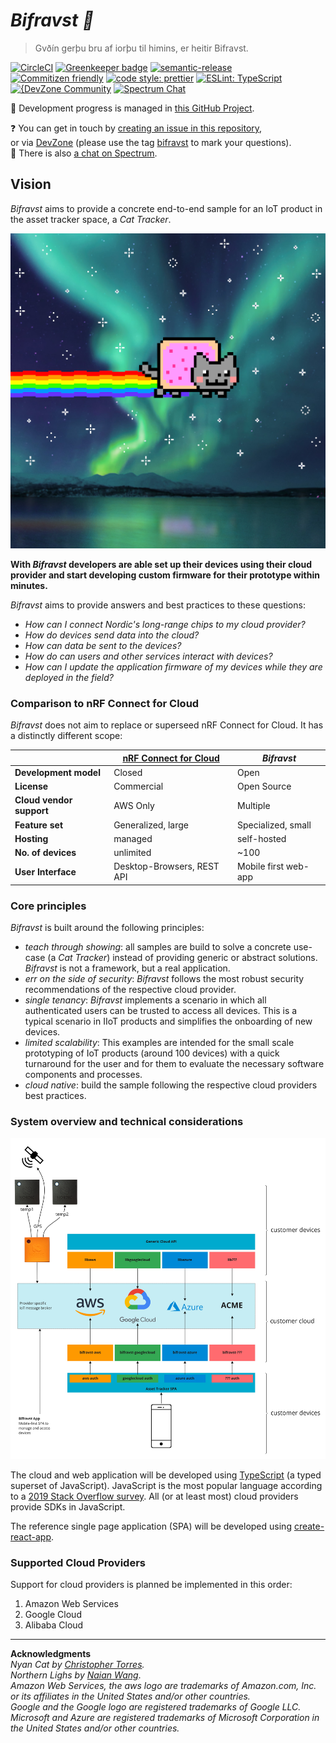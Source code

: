 # *Bifravst 🌈*

> Gvðín gerþu bru af iorþu til himins, er heitir Bifravst.

[![CircleCI](https://circleci.com/gh/bifravst/bifravst/tree/saga.svg?style=svg)](https://circleci.com/gh/bifravst/bifravst/tree/saga)
[![Greenkeeper badge](https://badges.greenkeeper.io/bifravst/bifravst.svg)](https://greenkeeper.io/)
[![semantic-release](https://img.shields.io/badge/%20%20%F0%9F%93%A6%F0%9F%9A%80-semantic--release-e10079.svg)](https://github.com/semantic-release/semantic-release)
[![Commitizen friendly](https://img.shields.io/badge/commitizen-friendly-brightgreen.svg)](http://commitizen.github.io/cz-cli/)
[![code style: prettier](https://img.shields.io/badge/code_style-prettier-ff69b4.svg)](https://github.com/prettier/prettier/)
[![ESLint: TypeScript](https://img.shields.io/badge/ESLint-TypeScript-blue.svg)](https://github.com/typescript-eslint/typescript-eslint)  
[![{DevZone Community](https://img.shields.io/badge/%7BDevZone-community-brightgreen.svg)](https://devzone.nordicsemi.com/search?q=bifravst)
[![Spectrum Chat](https://img.shields.io/badge/Spectrum-chat-blue.svg)](https://spectrum.chat/bifravst)

🚧 Development progress is managed in [this GitHub Project](https://github.com/orgs/bifravst/projects/1).

❓ You can get in touch by [creating an issue in this repository](https://github.com/bifravst/bifravst/issues/new),  
or via [DevZone](https://devzone.nordicsemi.com/) (please use the tag [bifravst](https://devzone.nordicsemi.com/search?q=bifravst) to mark your questions).  
💬 There is also [a chat on Spectrum](https://spectrum.chat/bifravst).

## Vision

*Bifravst* aims to provide a concrete end-to-end sample for an IoT product in the asset tracker space, a *Cat Tracker*. 

![Bifravst: Cat Tracker IoT example](./docs/avatar.png)

**With *Bifravst* developers are able set up their devices using their cloud provider and start developing custom firmware for their prototype within minutes.**

*Bifravst* aims to provide answers and best practices to these questions:

- *How can I connect Nordic's long-range chips to my cloud provider?*
- *How do devices send data into the cloud?*
- *How can data be sent to the devices?*
- *How do can users and other services interact with devices?*
- *How can I update the application firmware of my devices while they are deployed in the field?*

### Comparison to nRF Connect for Cloud

*Bifravst* does not aim to replace or superseed nRF Connect for Cloud. It has a distinctly different scope:

|   | [nRF Connect for Cloud](https://www.nordicsemi.com/Software-and-Tools/Development-Tools/nRF-Connect-for-Cloud) | *Bifravst* |
|---|-----------------------|----------|
| **Development model** | Closed | Open |
| **License** | Commercial | Open Source |
| **Cloud vendor support** | AWS Only | Multiple |
| **Feature set** | Generalized, large | Specialized, small |
| **Hosting** | managed | self-hosted |
| **No. of devices** | unlimited | ~100 |
| **User Interface** | Desktop-Browsers, REST API | Mobile first web-app |

### Core principles

*Bifravst* is built around the following principles:

- *teach through showing*: all samples are build to solve a concrete use-case (a *Cat Tracker*) instead of providing generic or abstract solutions. *Bifravst* is not a framework, but a real application.
- *err on the side of security*: *Bifravst* follows the most robust security recommendations of the respective cloud provider.
- *single tenancy*: *Bifravst* implements a scenario in which all authenticated users can be trusted to access all devices. This is a typical scenario in IIoT products and simplifies the onboarding of new devices.
- *limited scalability*: This examples are intended for the small scale prototyping of IoT products (around 100 devices) with a quick turnaround for the user and for them to evaluate the necessary software components and processes.
- *cloud native*: build the sample following the respective cloud providers best practices.

### System overview and technical considerations

![System overview](./docs/System%20overview.jpg)

The cloud and web application will be developed using [TypeScript](https://www.typescriptlang.org/)  (a typed superset of JavaScript). JavaScript is the most popular language according to a [2019 Stack Overflow survey](https://insights.stackoverflow.com/survey/2019#technology). All (or at least most) cloud providers provide SDKs in JavaScript.

The reference single page application (SPA) will be developed using [create-react-app](https://github.com/facebook/create-react-app).

### Supported Cloud Providers

Support for cloud providers is planned be implemented in this order:

1. Amazon Web Services
1. Google Cloud
1. Alibaba Cloud

---

**Acknowledgments**  
*Nyan Cat by [Christopher Torres](https://www.youtube.com/watch?v=QH2-TGUlwu4).*  
*Northern Lighs by [Naian Wang](https://unsplash.com/photos/F9wrh2miJLA)*.  
*Amazon Web Services, the aws logo are trademarks of Amazon.com, Inc. or its affiliates in the United States and/or other countries.*  
*Google and the Google logo are registered trademarks of Google LLC.*  
*Microsoft and Azure are registered trademarks of Microsoft Corporation in the United States and/or other countries.*
